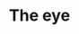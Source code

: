 ---
pid: LLP180
title: The eye
location_transcription: New York
zipcode: 
outside_phl: 
neighborhood: 
age: '9'
age_range: 6-13
instagram: 
image_file_name: LLP_180.jpg
proposal_transcription: 
topic: Figure
topic_summary: '0'
type: Image
keywords_other: eye
credit: Jaheim Blake
image_labels: 
twitter: 
facebook: 
permalink: "/monuments/llp180/"
layout: item-page
---